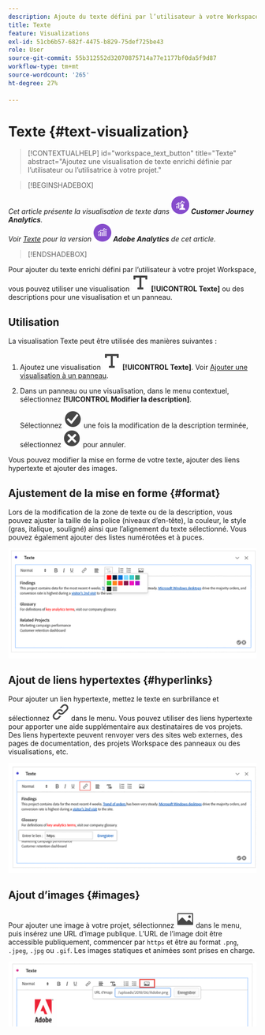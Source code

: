 ```yaml
---
description: Ajoute du texte défini par l’utilisateur à votre Workspace.
title: Texte
feature: Visualizations
exl-id: 51cb6b57-682f-4475-b829-75def725be43
role: User
source-git-commit: 55b312552d32070875714a77e1177bf0da5f9d87
workflow-type: tm+mt
source-wordcount: '265'
ht-degree: 27%

---
```


# Texte {#text-visualization}

<!-- markdownlint-disable MD034 -->

>[!CONTEXTUALHELP]
>id="workspace_text_button"
>title="Texte"
>abstract="Ajoutez une visualisation de texte enrichi définie par l’utilisateur ou l’utilisatrice à votre projet."

<!-- markdownlint-enable MD034 -->


>[!BEGINSHADEBOX]

_Cet article présente la visualisation de texte dans_ ![CustomerJourneyAnalytics](/help/assets/icons/CustomerJourneyAnalytics.svg) _**Customer Journey Analytics**._<br/>_Voir [Texte](https://experienceleague.adobe.com/en/docs/analytics/analyze/analysis-workspace/visualizations/text) pour la version_ ![AdobeAnalytics](/help/assets/icons/AdobeAnalytics.svg) _**Adobe Analytics** de cet article._

>[!ENDSHADEBOX]


Pour ajouter du texte enrichi défini par l’utilisateur à votre projet Workspace, vous pouvez utiliser une visualisation ![Texte](/help/assets/icons/Text.svg) **[!UICONTROL Texte]** ou des descriptions pour une visualisation et un panneau.

## Utilisation

La visualisation Texte peut être utilisée des manières suivantes :

1. Ajoutez une visualisation ![Texte](/help/assets/icons/Text.svg) **[!UICONTROL Texte]**. Voir [Ajouter une visualisation à un panneau](freeform-analysis-visualizations.md#add-visualizations-to-a-panel).

1. Dans un panneau ou une visualisation, dans le menu contextuel, sélectionnez **[!UICONTROL Modifier la description]**.

   Sélectionnez ![CheckmarkCircle](/help/assets/icons/CheckmarkCircle.svg) une fois la modification de la description terminée, sélectionnez ![CloseCircle](/help/assets/icons/CloseCircle.svg) pour annuler.

Vous pouvez modifier la mise en forme de votre texte, ajouter des liens hypertexte et ajouter des images.

## Ajustement de la mise en forme {#format}

Lors de la modification de la zone de texte ou de la description, vous pouvez ajuster la taille de la police (niveaux d’en-tête), la couleur, le style (gras, italique, souligné) ainsi que l’alignement du texte sélectionné. Vous pouvez également ajouter des listes numérotées et à puces.

![Options de texte d’un projet Workspace mettant en surbrillance la palette de couleurs du texte.](assets/format.png)

## Ajout de liens hypertextes {#hyperlinks}

Pour ajouter un lien hypertexte, mettez le texte en surbrillance et sélectionnez ![Lien](/help/assets/icons/Link.svg) dans le menu. Vous pouvez utiliser des liens hypertexte pour apporter une aide supplémentaire aux destinataires de vos projets. Des liens hypertexte peuvent renvoyer vers des sites web externes, des pages de documentation, des projets Workspace [](/help/analysis-workspace/curate-share/shareable-links.md) des panneaux ou des visualisations, etc.

![Options de texte avec l’icône de lien mise en surbrillance.](assets/hyperlink.png)

## Ajout d’images {#images}

Pour ajouter une image à votre projet, sélectionnez ![Image](/help/assets/icons/Image.svg) dans le menu, puis insérez une URL d’image publique. L’URL de l’image doit être accessible publiquement, commencer par `https` et être au format `.png`, `.jpeg`, `.jpg` ou `.gif`. Les images statiques et animées sont prises en charge.

![Options de texte avec l’icône d’image sélectionnée.](assets/image.png)
